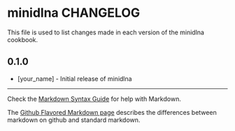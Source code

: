 minidlna CHANGELOG
==================

This file is used to list changes made in each version of the minidlna cookbook.

0.1.0
-----
- [your_name] - Initial release of minidlna

- - -
Check the [Markdown Syntax Guide](http://daringfireball.net/projects/markdown/syntax) for help with Markdown.

The [Github Flavored Markdown page](http://github.github.com/github-flavored-markdown/) describes the differences between markdown on github and standard markdown.
